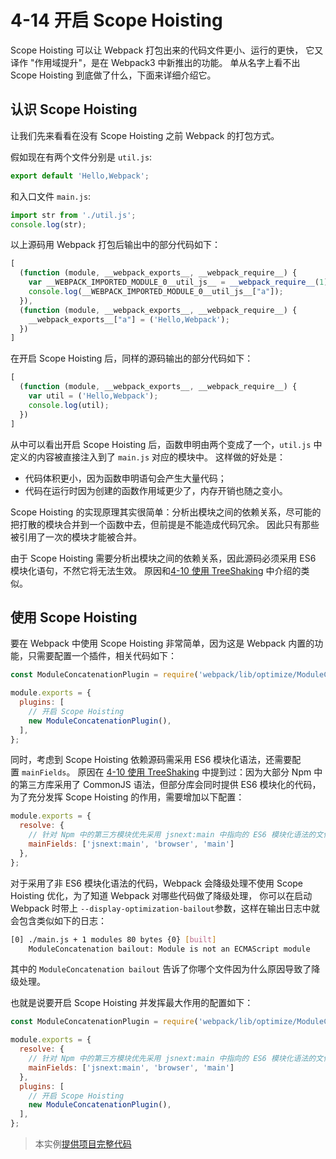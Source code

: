 # 4-14 开启 Scope Hoisting

Scope Hoisting 可以让 Webpack 打包出来的代码文件更小、运行的更快， 它又译作 "作用域提升"，是在 Webpack3 中新推出的功能。 单从名字上看不出 Scope Hoisting 到底做了什么，下面来详细介绍它。

## 认识 Scope Hoisting

让我们先来看看在没有 Scope Hoisting 之前 Webpack 的打包方式。

假如现在有两个文件分别是 `util.js`:

```js
export default 'Hello,Webpack';

```

和入口文件 `main.js`:

```js
import str from './util.js';
console.log(str);

```

以上源码用 Webpack 打包后输出中的部分代码如下：

```js
[
  (function (module, __webpack_exports__, __webpack_require__) {
    var __WEBPACK_IMPORTED_MODULE_0__util_js__ = __webpack_require__(1);
    console.log(__WEBPACK_IMPORTED_MODULE_0__util_js__["a"]);
  }),
  (function (module, __webpack_exports__, __webpack_require__) {
    __webpack_exports__["a"] = ('Hello,Webpack');
  })
]

```

在开启 Scope Hoisting 后，同样的源码输出的部分代码如下：

```js
[
  (function (module, __webpack_exports__, __webpack_require__) {
    var util = ('Hello,Webpack');
    console.log(util);
  })
]

```

从中可以看出开启 Scope Hoisting 后，函数申明由两个变成了一个，`util.js` 中定义的内容被直接注入到了 `main.js` 对应的模块中。 这样做的好处是：

*   代码体积更小，因为函数申明语句会产生大量代码；
*   代码在运行时因为创建的函数作用域更少了，内存开销也随之变小。

Scope Hoisting 的实现原理其实很简单：分析出模块之间的依赖关系，尽可能的把打散的模块合并到一个函数中去，但前提是不能造成代码冗余。 因此只有那些被引用了一次的模块才能被合并。

由于 Scope Hoisting 需要分析出模块之间的依赖关系，因此源码必须采用 ES6 模块化语句，不然它将无法生效。 原因和[4-10 使用 TreeShaking](./quarter4-10.html) 中介绍的类似。

## 使用 Scope Hoisting

要在 Webpack 中使用 Scope Hoisting 非常简单，因为这是 Webpack 内置的功能，只需要配置一个插件，相关代码如下：

```js
const ModuleConcatenationPlugin = require('webpack/lib/optimize/ModuleConcatenationPlugin');

module.exports = {
  plugins: [
    // 开启 Scope Hoisting
    new ModuleConcatenationPlugin(),
  ],
};

```

同时，考虑到 Scope Hoisting 依赖源码需采用 ES6 模块化语法，还需要配置 `mainFields`。 原因在 [4-10 使用 TreeShaking](./quarter4-14.html) 中提到过：因为大部分 Npm 中的第三方库采用了 CommonJS 语法，但部分库会同时提供 ES6 模块化的代码，为了充分发挥 Scope Hoisting 的作用，需要增加以下配置：

```js
module.exports = {
  resolve: {
    // 针对 Npm 中的第三方模块优先采用 jsnext:main 中指向的 ES6 模块化语法的文件
    mainFields: ['jsnext:main', 'browser', 'main']
  },
};

```

对于采用了非 ES6 模块化语法的代码，Webpack 会降级处理不使用 Scope Hoisting 优化，为了知道 Webpack 对哪些代码做了降级处理， 你可以在启动 Webpack 时带上 `--display-optimization-bailout`参数，这样在输出日志中就会包含类似如下的日志：

```bash
[0] ./main.js + 1 modules 80 bytes {0} [built]
    ModuleConcatenation bailout: Module is not an ECMAScript module

```

其中的 `ModuleConcatenation bailout` 告诉了你哪个文件因为什么原因导致了降级处理。

也就是说要开启 Scope Hoisting 并发挥最大作用的配置如下：

```js
const ModuleConcatenationPlugin = require('webpack/lib/optimize/ModuleConcatenationPlugin');

module.exports = {
  resolve: {
    // 针对 Npm 中的第三方模块优先采用 jsnext:main 中指向的 ES6 模块化语法的文件
    mainFields: ['jsnext:main', 'browser', 'main']
  },
  plugins: [
    // 开启 Scope Hoisting
    new ModuleConcatenationPlugin(),
  ],
};

```

> 本实例[提供项目完整代码](../projectDemo/4-14开启ScopeHoisting.zip)

